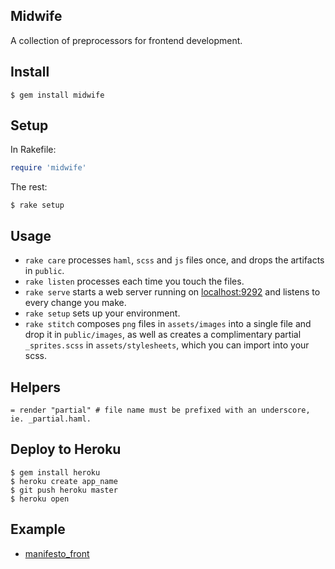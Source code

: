## Midwife
A collection of preprocessors for frontend development.

## Install

    $ gem install midwife

## Setup

In Rakefile:

```ruby
require 'midwife'
```

The rest:

    $ rake setup

## Usage

- `rake care` processes `haml`, `scss` and `js` files once, and drops the artifacts in `public`.
- `rake listen` processes each time you touch the files.
- `rake serve` starts a web server running on [localhost:9292](http://localhost:9292) and listens to every change you make.
- `rake setup` sets up your environment.
- `rake stitch` composes `png` files in `assets/images` into a single file and drop it in `public/images`, as well as creates a complimentary partial `_sprites.scss` in `assets/stylesheets`, which you can import into your scss.

## Helpers

```haml
= render "partial" # file name must be prefixed with an underscore, ie. _partial.haml.
```

## Deploy to Heroku

    $ gem install heroku
    $ heroku create app_name
    $ git push heroku master
    $ heroku open

## Example

- [manifesto_front](https://github.com/naush/manifesto_front)